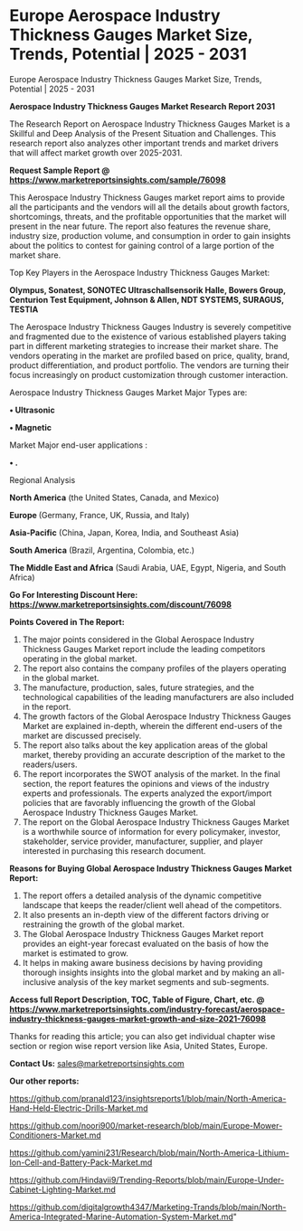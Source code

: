 # Europe Aerospace Industry Thickness Gauges Market Size, Trends, Potential | 2025 - 2031
Europe Aerospace Industry Thickness Gauges Market Size, Trends, Potential | 2025 - 2031

<strong>Aerospace Industry Thickness Gauges Market Research Report 2031</strong>

The Research Report on Aerospace Industry Thickness Gauges Market is a Skillful and Deep Analysis of the Present Situation and Challenges. This research report also analyzes other important trends and market drivers that will affect market growth over 2025-2031.

<strong>Request Sample Report @ <a href=https://www.marketreportsinsights.com/sample/76098>https://www.marketreportsinsights.com/sample/76098</a></strong>

This Aerospace Industry Thickness Gauges market report aims to provide all the participants and the vendors will all the details about growth factors, shortcomings, threats, and the profitable opportunities that the market will present in the near future. The report also features the revenue share, industry size, production volume, and consumption in order to gain insights about the politics to contest for gaining control of a large portion of the market share.

Top Key Players in the Aerospace Industry Thickness Gauges Market:

<strong>Olympus, Sonatest, SONOTEC Ultraschallsensorik Halle, Bowers Group, Centurion Test Equipment, Johnson & Allen, NDT SYSTEMS, SURAGUS, TESTIA</strong>

The Aerospace Industry Thickness Gauges Industry is severely competitive and fragmented due to the existence of various established players taking part in different marketing strategies to increase their market share. The vendors operating in the market are profiled based on price, quality, brand, product differentiation, and product portfolio. The vendors are turning their focus increasingly on product customization through customer interaction.

Aerospace Industry Thickness Gauges Market Major Types are:

<strong>• Ultrasonic

• Magnetic</strong>

Market Major end-user applications :

<strong>• .</strong>

Regional Analysis

</u><strong><b>North America</b></strong> (the United States, Canada, and Mexico)

<strong><b>Europe </b></strong>(Germany, France, UK, Russia, and Italy)

<strong><b>Asia-Pacific</b></strong> (China, Japan, Korea, India, and Southeast Asia)

<strong><b>South America</b></strong> (Brazil, Argentina, Colombia, etc.)

<strong><b>The Middle East and Africa</b></strong> (Saudi Arabia, UAE, Egypt, Nigeria, and South Africa)

<strong>Go For Interesting Discount Here: <a href=https://www.marketreportsinsights.com/discount/76098>https://www.marketreportsinsights.com/discount/76098</a></strong>

<strong>Points Covered in The Report:</strong>
<ol>
  <li>The major points considered in the Global Aerospace Industry Thickness Gauges Market report include the leading competitors operating in the global market.</li>
  <li>The report also contains the company profiles of the players operating in the global market.</li>
  <li>The manufacture, production, sales, future strategies, and the technological capabilities of the leading manufacturers are also included in the report.</li>
  <li>The growth factors of the Global Aerospace Industry Thickness Gauges Market are explained in-depth, wherein the different end-users of the market are discussed precisely.</li>
  <li>The report also talks about the key application areas of the global market, thereby providing an accurate description of the market to the readers/users.</li>
  <li>The report incorporates the SWOT analysis of the market. In the final section, the report features the opinions and views of the industry experts and professionals. The experts analyzed the export/import policies that are favorably influencing the growth of the Global Aerospace Industry Thickness Gauges Market.</li>
  <li>The report on the Global Aerospace Industry Thickness Gauges Market is a worthwhile source of information for every policymaker, investor, stakeholder, service provider, manufacturer, supplier, and player interested in purchasing this research document.</li>
</ol>
<strong>Reasons for Buying Global Aerospace Industry Thickness Gauges Market Report:</strong>

<ol>
  <li>The report offers a detailed analysis of the dynamic competitive landscape that keeps the reader/client well ahead of the competitors.</li>
  <li>It also presents an in-depth view of the different factors driving or restraining the growth of the global market.</li>
  <li>The Global Aerospace Industry Thickness Gauges Market report provides an eight-year forecast evaluated on the basis of how the market is estimated to grow.</li>
  <li>It helps in making aware business decisions by having providing thorough insights insights into the global market and by making an all-inclusive analysis of the key market segments and sub-segments.</li>
</ol>
<strong>Access full Report Description, TOC, Table of Figure, Chart, etc. @ <a href=https://www.marketreportsinsights.com/industry-forecast/aerospace-industry-thickness-gauges-market-growth-and-size-2021-76098>https://www.marketreportsinsights.com/industry-forecast/aerospace-industry-thickness-gauges-market-growth-and-size-2021-76098</a></strong>


Thanks for reading this article; you can also get individual chapter wise section or region wise report version like Asia, United States, Europe.

<strong>Contact Us:</strong>
sales@marketreportsinsights.com

<strong>Our other reports:</strong>

<a href=https://github.com/pranald123/insightsreports1/blob/main/North-America-Hand-Held-Electric-Drills-Market.md>https://github.com/pranald123/insightsreports1/blob/main/North-America-Hand-Held-Electric-Drills-Market.md</a>

<a href=https://github.com/noori900/market-research/blob/main/Europe-Mower-Conditioners-Market.md>https://github.com/noori900/market-research/blob/main/Europe-Mower-Conditioners-Market.md</a>

<a href=https://github.com/yamini231/Research/blob/main/North-America-Lithium-Ion-Cell-and-Battery-Pack-Market.md>https://github.com/yamini231/Research/blob/main/North-America-Lithium-Ion-Cell-and-Battery-Pack-Market.md</a>

<a href=https://github.com/Hindavii9/Trending-Reports/blob/main/Europe-Under-Cabinet-Lighting-Market.md>https://github.com/Hindavii9/Trending-Reports/blob/main/Europe-Under-Cabinet-Lighting-Market.md</a>

<a href=https://github.com/digitalgrowth4347/Marketing-Trands/blob/main/North-America-Integrated-Marine-Automation-System-Market.md>https://github.com/digitalgrowth4347/Marketing-Trands/blob/main/North-America-Integrated-Marine-Automation-System-Market.md</a>"
